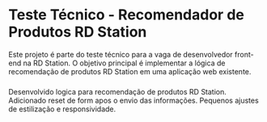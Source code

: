 # Teste Técnico - Recomendador de Produtos RD Station

Este projeto é parte do teste técnico para a vaga de desenvolvedor front-end na RD Station. O objetivo principal é implementar a lógica de recomendação de produtos RD Station em uma aplicação web existente.

###

Desenvolvido logica para recomendação de produtos RD Station. Adicionado reset de form apos o envio das informações. Pequenos ajustes de estilização e responsividade.
